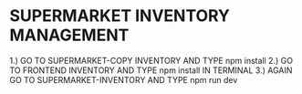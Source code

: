 # SUPERMARKET INVENTORY MANAGEMENT
1.) GO TO SUPERMARKET-COPY INVENTORY AND TYPE npm install
2.) GO TO FRONTEND INVENTORY AND TYPE npm install IN TERMINAL
3.) AGAIN GO TO SUPERMARKET-INVENTORY AND TYPE npm run dev
